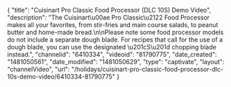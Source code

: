 {
    "title": "Cuisinart Pro Classic Food Processor (DLC 10S) Demo Video",
    "description": "The Cuisinart\u00ae Pro Classic\u2122 Food Processor makes all your favorites, from stir-fries and main course salads, to peanut butter and home-made bread.\n\nPlease note some food processor models do not include a separate dough blade. For recipes that call for the use of a dough blade, you can use the designated \u201cS\u201d chopping blade instead.",
    "channelid": "6410334",
    "videoid": "81790775",
    "date_created": "1481050561",
    "date_modified": "1481050629",
    "type": "captivate",
    "layout": "channelVideo",
    "url": "\/holidays\/cuisinart-pro-classic-food-processor-dlc-10s-demo-video\/6410334-81790775"
}